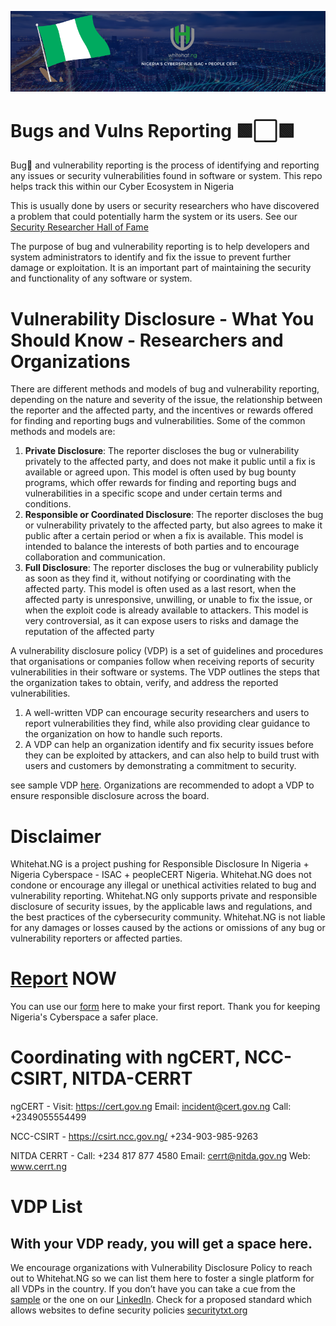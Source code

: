 ![ngwhitehat-banner](https://raw.githubusercontent.com/ngwhitehat/Lessons-From-Disclosures/main/res/ngwhitehat-banner.png)
# Bugs and Vulns Reporting 🟩⬜🟩
Bug🐞 and vulnerability reporting is the process of identifying and reporting any issues or security vulnerabilities found in software or system. This repo helps track this within our Cyber Ecosystem in Nigeria

This is usually done by users or security researchers who have discovered a problem that could potentially harm the system or its users. See our [Security Researcher Hall of Fame]()

The purpose of bug and vulnerability reporting is to help developers and system administrators to identify and fix the issue to prevent further damage or exploitation. It is an important part of maintaining the security and functionality of any software or system.

# Vulnerability Disclosure - What You Should Know - Researchers and Organizations

There are different methods and models of bug and vulnerability reporting, depending on the nature and severity of the issue, the relationship between the reporter and the affected party, and the incentives or rewards offered for finding and reporting bugs and vulnerabilities. Some of the common methods and models are:

1. **Private Disclosure**: The reporter discloses the bug or vulnerability privately to the affected party, and does not make it public until a fix is available or agreed upon. This model is often used by bug bounty programs, which offer rewards for finding and reporting bugs and vulnerabilities in a specific scope and under certain terms and conditions.
2. **Responsible or Coordinated Disclosure**: The reporter discloses the bug or vulnerability privately to the affected party, but also agrees to make it public after a certain period or when a fix is available. This model is intended to balance the interests of both parties and to encourage collaboration and communication.
3. **Full Disclosure**: The reporter discloses the bug or vulnerability publicly as soon as they find it, without notifying or coordinating with the affected party. This model is often used as a last resort, when the affected party is unresponsive, unwilling, or unable to fix the issue, or when the exploit code is already available to attackers. This model is very controversial, as it can expose users to risks and damage the reputation of the affected party

A vulnerability disclosure policy (VDP) is a set of guidelines and procedures that organisations or companies follow when receiving reports of security vulnerabilities in their software or systems. The VDP outlines the steps that the organization takes to obtain, verify, and address the reported vulnerabilities.

1. A well-written VDP can encourage security researchers and users to report vulnerabilities they find, while also providing clear guidance to the organization on how to handle such reports.
2. A VDP can help an organization identify and fix security issues before they can be exploited by attackers, and can also help to build trust with users and customers by demonstrating a commitment to security.
   
see sample VDP [here](https://github.com/ngwhitehat/Bugs-and-Vulns-Reporting/blob/main/sample-vdp.md). Organizations are recommended to adopt a VDP to ensure responsible disclosure across the board.

# Disclaimer 
Whitehat.NG is a project pushing for Responsible Disclosure In Nigeria + Nigeria Cyberspace - ISAC + peopleCERT Nigeria. Whitehat.NG does not condone or encourage any illegal or unethical activities related to bug and vulnerability reporting. Whitehat.NG only supports private and responsible disclosure of security issues, by the applicable laws and regulations, and the best practices of the cybersecurity community. Whitehat.NG is not liable for any damages or losses caused by the actions or omissions of any bug or vulnerability reporters or affected parties.

# [Report](https://docs.google.com/forms/d/e/1FAIpQLSdKQUuPPylNiyhjziqfk6boNJx-efO3ukARqkrxgEC_h2MwMA/viewform) NOW

You can use our [form](https://docs.google.com/forms/d/e/1FAIpQLSdKQUuPPylNiyhjziqfk6boNJx-efO3ukARqkrxgEC_h2MwMA/viewform) here to make your first report.
Thank you for keeping Nigeria's Cyberspace a safer place.

# Coordinating with ngCERT, NCC-CSIRT, NITDA-CERRT

ngCERT - 
Visit: https://cert.gov.ng 
Email: incident@cert.gov.ng 
Call: +2349055554499 

NCC-CSIRT - 
https://csirt.ncc.gov.ng/
+234-903-985-9263

NITDA CERRT - 
Call: +234 817 877 4580
Email: cerrt@nitda.gov.ng 
Web: www.cerrt.ng

# VDP List
## With your VDP ready, you will get a space here.
We encourage organizations with Vulnerability Disclosure Policy to reach out to Whitehat.NG so we can list them here to foster a single platform for all VDPs in the country. If you don’t have you can take a cue from the [sample](https://github.com/ngwhitehat/Bugs-and-Vulns-Reporting/blob/main/sample-vdp.md) or the one on our [LinkedIn](https://www.linkedin.com/feed/update/urn:li:activity:6958439433029193728/). Check for a proposed standard which allows websites to define security policies [securitytxt.org](https://securitytxt.org/) 
